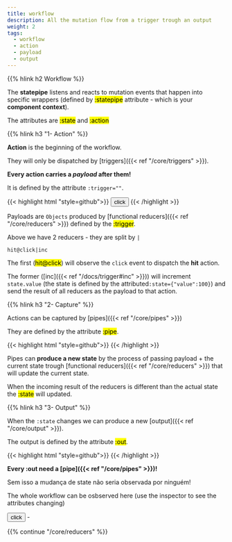 ```yaml
---
title: workflow
description: All the mutation flow from a trigger trough an output
weight: 2
tags:
  - workflow
  - action
  - payload
  - output
---
```


{{% hlink h2 Workflow %}}

The **statepipe** listens and reacts to mutation events that happen into specific wrappers (defined by <mark>:statepipe</mark> attribute - which is your **component context**).

The attributes are <mark>:state</mark> and <mark>:action</mark>

{{% hlink h3 "1- Action" %}}
			
**Action** is the beginning of the workflow.

They will only be dispatched by [triggers]({{< ref "/core/triggers" >}}).

**Every action carries a *payload* after them!**

It is defined by the attribute `:trigger=""`.

{{< highlight html "style=github">}}
<button :state='{"value":0}' :trigger="hit@click|inc">click</button>
{{< /highlight >}}
			
Payloads are `Objects` produced by [functional reducers]({{< ref "/core/reducers" >}}) defined by the <mark>:trigger</mark>.

Above we have 2 reducers - they are split by `|`

`hit@click|inc` 

The first (<mark>hit@click</mark>) will observe the `click` event to dispatch the **hit** action.

The former ([inc]({{< ref "/docs/trigger#inc" >}})) will increment `state.value` (the state is defined by the attributed`:state={"value":100}`) and send the result of all reducers as the payload to that action.

{{% hlink h3 "2- Capture" %}}

Actions can be captured by [pipes]({{< ref "/core/pipes" >}})

They are defined by the attribute <mark>:pipe</mark>.

{{< highlight html "style=github">}}
<span :state='{"value":0}' :pipe="from:hit|add"></span>
{{< /highlight >}}

Pipes can **produce a new state** by the process of passing payload + the current state trough [functional reducers]({{< ref "/core/reducers" >}}) that will update the current state.

When the incoming result of the reducers is different than the actual state the <mark>:state</mark> will updated.

{{% hlink h3 "3- Output" %}}

When the `:state`  changes we can produce a new [output]({{< ref "/core/output" >}}).

The output is defined by the attribute <mark>:out</mark>.

{{< highlight html "style=github">}}
<span :out="text"></span>
{{< /highlight >}}

**Every :out need a [pipe]({{< ref "/core/pipes" >}})!**

Sem isso a mudança de state não seria observada por ninguém!

The whole workflow can be osbserved here (use the inspector to see the attributes changing)

<div :statepipe="workflow">
<button :state='{"value":0}' :trigger="hit@click|inc">click</button> - <span
  :state='{"value":0}'
  :pipe="from:hit|add"
  :out="text"></span>
</div>

{{% continue "/core/reducers" %}}
